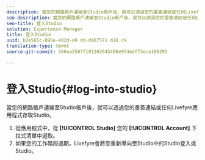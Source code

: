 ```yaml
---
description: 當您的網路帳戶連線至Studio帳戶後，就可以透過您的書簽連結或任何Livefyre應用程式存取Studio。
seo-description: 當您的網路帳戶連線至Studio帳戶後，就可以透過您的書簽連結或任何Livefyre應用程式存取Studio。
seo-title: 登入Studio
solution: Experience Manager
title: 登入Studio
uuid: b2e565c-895e-402d-a9 dd-d407571 d18 c9
translation-type: tm+mt
source-git-commit: 566ea2587f101202045488e9f4edf73ece100293

---
```



# 登入Studio{#log-into-studio}

當您的網路帳戶連線至Studio帳戶後，就可以透過您的書簽連結或任何Livefyre應用程式存取Studio。

1. 從應用程式中，從 **[!UICONTROL Studio]** 您的 **[!UICONTROL Account]** 下拉式清單中選取。
1. 如果您的工作階段過期，Livefyre會將您重新導向至Studio中的Studio登入或Studio。
